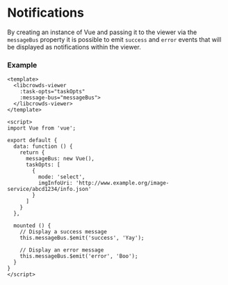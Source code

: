 # Notifications

By creating an instance of Vue and passing it to the viewer via the `messageBus`
property it is possible to emit `success` and `error` events that will be
displayed as notifications within the viewer.

### Example

```vue
<template>
  <libcrowds-viewer
    :task-opts="taskOpts"
    :message-bus="messageBus">
  </libcrowds-viewer>
</template>

<script>
import Vue from 'vue';

export default {
  data: function () {
    return {
      messageBus: new Vue(),
      taskOpts: [
        {
          mode: 'select',
          imgInfoUri: 'http://www.example.org/image-service/abcd1234/info.json'
        }
      ]
    }
  },

  mounted () {
    // Display a success message
    this.messageBus.$emit('success', 'Yay');

    // Display an error message
    this.messageBus.$emit('error', 'Boo');
  }
}
</script>
```
